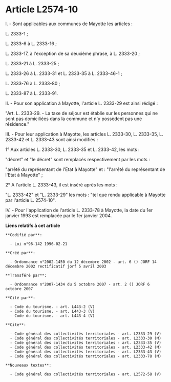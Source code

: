 # Article L2574-10

I. - Sont applicables aux communes de Mayotte les articles :

L. 2333-1 ;

L. 2333-6 à L. 2333-16 ;

L. 2333-17, à l'exception de sa deuxième phrase, à L. 2333-20 ;

L. 2333-21 à L. 2333-25 ;

L. 2333-26 à L. 2333-31 et L. 2333-35 à L. 2333-46-1 ;

L. 2333-76 à L. 2333-80 ;

L. 2333-87 à L. 2333-91.

II. - Pour son application à Mayotte, l'article L. 2333-29 est ainsi rédigé :

"Art. L. 2333-29. -  La taxe de séjour est établie sur les personnes qui ne sont pas domiciliées dans la commune et n'y
possèdent pas une résidence."

III. - Pour leur application à Mayotte, les articles L. 2333-30, L. 2333-35, L. 2333-42 et L. 2333-43 sont ainsi modifiés :

1° Aux articles L. 2333-30, L. 2333-35 et L. 2333-42, les mots :

"décret" et "le décret" sont remplacés respectivement par les mots :

"arrêté du représentant de l'Etat à Mayotte" et : "l'arrêté du représentant de l'Etat à Mayotte" ;

2° A l'article L. 2333-43, il est inséré après les mots :

"L. 2333-42" et "L. 2333-29" les mots : "tel que rendu applicable à Mayotte par l'article L. 2574-10".

IV. - Pour l'application de l'article L. 2333-78 à Mayotte, la date du 1er janvier 1993 est remplacée par le 1er janvier
2004.

**Liens relatifs à cet article**

	**Codifié par**:

	  - Loi n°96-142 1996-02-21

	**Créé par**:

	  - Ordonnance n°2002-1450 du 12 décembre 2002 - art. 6 () JORF 14 décembre 2002 rectificatif jorf 5 avril 2003

	**Transféré par**:

	  - Ordonnance n°2007-1434 du 5 octobre 2007 - art. 2 () JORF 6 octobre 2007

	**Cité par**:

	  - Code du tourisme. - art. L443-2 (V)
	  - Code du tourisme. - art. L443-3 (V)
	  - Code du tourisme. - art. L443-4 (V)

	**Cite**:

	  - Code général des collectivités territoriales - art. L2333-29 (V)
	  - Code général des collectivités territoriales - art. L2333-30 (M)
	  - Code général des collectivités territoriales - art. L2333-35 (V)
	  - Code général des collectivités territoriales - art. L2333-42 (M)
	  - Code général des collectivités territoriales - art. L2333-43 (V)
	  - Code général des collectivités territoriales - art. L2333-78 (M)

	**Nouveaux textes**:

	  - Code général des collectivités territoriales - art. L2572-58 (V)
